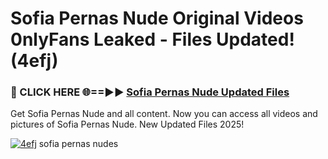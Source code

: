 # Sofia Pernas Nude Original Videos 0nlyFans Leaked - Files Updated! (4efj)

<h3>🔴 CLICK HERE 🌐==►► <a href="https://tinyurl.com/52m3yx9h" rel="nofollow">Sofia Pernas Nude Updated Files</a></h3>

Get Sofia Pernas Nude and all content. Now you can access all videos and pictures of Sofia Pernas Nude. New Updated Files 2025!

[![4efj](https://i.imgur.com/TnHtlc8.gif)](https://tinyurl.com/52m3yx9h)
sofia pernas nudes